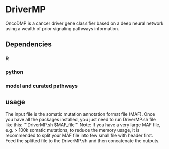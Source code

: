 # DriverMP
OncoDMP is a cancer driver gene classifier based on a deep neural network using a wealth of prior signaling pathways information.
## Dependencies
### R

### python

### model and curated pathways

## usage
The input file is the somatic mutation annotation format file (MAF). Once you have all the packages installed, you just need to run DriverMP.sh file like this:
'''DriverMP.sh $MAF_file'''
Note: If you have a very large MAF file, e.g. > 100k somatic mutations, to reduce the memory usage, it is recommended to split your MAF file into few small file with header first. Feed the splitted file to the DriverMP.sh and then concatenate the outputs.
